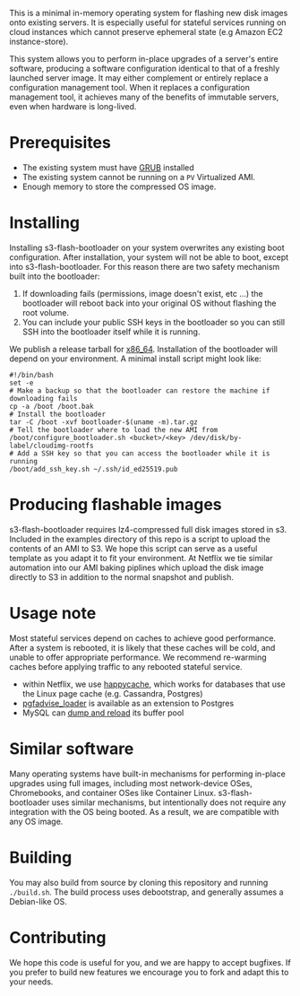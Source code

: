 This is a minimal in-memory operating system for flashing new disk images onto
existing servers. It is especially useful for stateful services running on
cloud instances which cannot preserve ephemeral state (e.g Amazon EC2
instance-store).

This system allows you to perform in-place upgrades of a server's entire
software, producing a software configuration identical to that of a freshly
launched server image. It may either complement or entirely replace a
configuration management tool. When it replaces a configuration management
tool, it achieves many of the benefits of immutable servers, even when hardware
is long-lived.

# Prerequisites

* The existing system must have [GRUB][GRUB] installed
* The existing system cannot be running on a `PV` Virtualized AMI.
* Enough memory to store the compressed OS image.

[GRUB]: https://www.gnu.org/software/grub/

# Installing

Installing s3-flash-bootloader on your system overwrites any existing boot
configuration. After installation, your system will not be able to boot, except
into s3-flash-bootloader. For this reason there are two safety mechanism built
into the bootloader:

1. If downloading fails (permissions, image doesn't exist, etc ...) the
   bootloader will reboot back into your original OS without flashing the
   root volume.
2. You can include your public SSH keys in the bootloader so you can still SSH
   into the bootloader itself while it is running.

We publish a release tarball for [x86_64][release]. Installation of the
bootloader will depend on your environment. A minimal install script might look
like:

    #!/bin/bash
    set -e
    # Make a backup so that the bootloader can restore the machine if downloading fails
    cp -a /boot /boot.bak
    # Install the bootloader
    tar -C /boot -xvf bootloader-$(uname -m).tar.gz
    # Tell the bootloader where to load the new AMI from
    /boot/configure_bootloader.sh <bucket>/<key> /dev/disk/by-label/cloudimg-rootfs
    # Add a SSH key so that you can access the bootloader while it is running
    /boot/add_ssh_key.sh ~/.ssh/id_ed25519.pub

[release]: https://github.com/Netflix-Skunkworks/s3-flash-bootloader/releases/latest/download/bootloader-x86_64.tar.gz

# Producing flashable images

s3-flash-bootloader requires lz4-compressed full disk images stored in s3.
Included in the examples directory of this repo is a script to upload the
contents of an AMI to S3. We hope this script can serve as a useful template as
you adapt it to fit your environment. At Netflix we tie similar automation into
our AMI baking piplines which upload the disk image directly to S3 in addition
to the normal snapshot and publish.

# Usage note

Most stateful services depend on caches to achieve good performance. After a
system is rebooted, it is likely that these caches will be cold, and unable to
offer appropriate performance. We recommend re-warming caches before applying
traffic to any rebooted stateful service.

 * within Netflix, we use [happycache][happycache], which works for databases
 that use the Linux page cache (e.g. Cassandra, Postgres)
 * [pgfadvise_loader][pgfincore] is available as an extension to Postgres
 * MySQL can [dump and reload][mysql-preload] its buffer pool

[happycache]: https://github.com/hashbrowncipher/happycache
[pgfincore]: https://git.postgresql.org/gitweb/?p=pgfincore.git;a=blob;f=README.md;h=e72215ec2cda0fa0b8fc0930f55588f1e09c64d6;hb=refs/heads/master
[mysql-preload]: https://dev.mysql.com/doc/refman/5.6/en/innodb-preload-buffer-pool.html

# Similar software

Many operating systems have built-in mechanisms for performing in-place
upgrades using full images, including most network-device OSes, Chromebooks,
and container OSes like Container Linux. s3-flash-bootloader uses similar
mechanisms, but intentionally does not require any integration with the OS
being booted. As a result, we are compatible with any OS image.

# Building

You may also build from source by cloning this repository and running
`./build.sh`. The build process uses debootstrap, and generally assumes a
Debian-like OS.

# Contributing

We hope this code is useful for you, and we are happy to accept bugfixes.
If you prefer to build new features we encourage you to fork and adapt this to
your needs.
